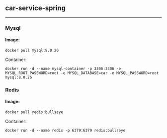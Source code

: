 ## car-service-spring
---
### Mysql
#### Image:
```
docker pull mysql:8.0.26
```
Container:
```
docker run -d --name mysql-container -p 3306:3306 -e MYSQL_ROOT_PASSWORD=root -e MYSQL_DATABASE=car -e MYSQL_PASSWORD=root mysql:8.0.26
```
### Redis
#### Image:
```
docker pull redis:bullseye
```
Container:
```
docker run -d --name redis -p 6379:6379 redis:bullseye
```
